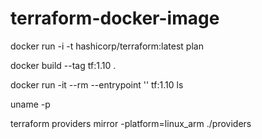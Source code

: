 # terraform-docker-image


docker run -i -t hashicorp/terraform:latest plan




docker build --tag tf:1.10 .

docker run -it --rm --entrypoint '' tf:1.10 ls




uname -p 

terraform providers mirror -platform=linux_arm ./providers


